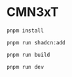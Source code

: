 # CMN3xT 

```
pnpm install
```

```
pnpm run shadcn:add
```

```
pnpm run build
```

```
pnpm run dev
```





